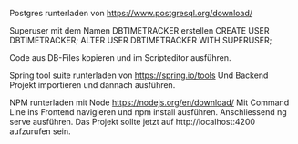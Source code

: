 Postgres runterladen von https://www.postgresql.org/download/

Superuser mit dem Namen DBTIMETRACKER erstellen
CREATE USER DBTIMETRACKER;
ALTER USER DBTIMETRACKER WITH SUPERUSER;

Code aus DB-Files kopieren und im Scripteditor ausführen.

Spring tool suite runterladen von https://spring.io/tools
Und Backend Projekt importieren und dannach ausführen.

NPM runterladen mit Node https://nodejs.org/en/download/
Mit Command Line ins Frontend navigieren und npm install ausführen.
Anschliessend ng serve ausführen. Das Projekt sollte jetzt auf http://localhost:4200 aufzurufen sein.
